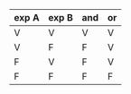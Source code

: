| exp A | exp B| and | or  |
| - | - | - | - |
| V | V | V | V |
| V | F | F | V |
| F | V | F | V |
| F | F | F | F |

